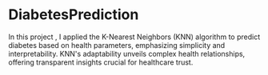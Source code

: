 # DiabetesPrediction
In this project , I applied the K-Nearest Neighbors (KNN) algorithm to predict diabetes based on health parameters, emphasizing simplicity and interpretability. KNN's adaptability unveils complex health relationships, offering transparent insights crucial for healthcare trust.
